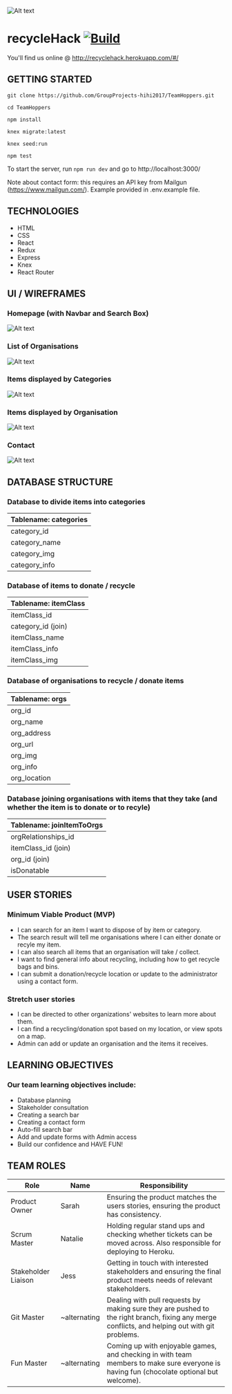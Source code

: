 ![Alt text](http://www.koehlerdramm.com/wp-content/uploads/2016/04/happy-earth-day-2016-1024x427.jpg)

# recycleHack [![Build](https://travis-ci.org/GroupProjects-hihi2017/TeamHoppers.svg?branch=master)](https://travis-ci.org/GroupProjects-hihi2017/TeamHoppers)

You'll find us online @ http://recyclehack.herokuapp.com/#/

## GETTING STARTED
`git clone https://github.com/GroupProjects-hihi2017/TeamHoppers.git`

`cd TeamHoppers`

`npm install`

`knex migrate:latest`

`knex seed:run`

`npm test`

To start the server, run `npm run dev` and go to http://localhost:3000/

Note about contact form: this requires an API key from Mailgun (https://www.mailgun.com/). Example provided in .env.example file.

## TECHNOLOGIES
* HTML
* CSS
* React
* Redux
* Express
* Knex
* React Router

## UI / WIREFRAMES
### Homepage (with Navbar and Search Box)
![Alt text](https://github.com/GroupProjects-hihi2017/TeamHoppers/blob/master/wireframes/home.jpg)
### List of Organisations
![Alt text](https://github.com/GroupProjects-hihi2017/TeamHoppers/blob/master/wireframes/itemsbyorgs.jpg)
### Items displayed by Categories
![Alt text](https://github.com/GroupProjects-hihi2017/TeamHoppers/blob/master/wireframes/items%20by%20category.jpg)
### Items displayed by Organisation
![Alt text](https://github.com/GroupProjects-hihi2017/TeamHoppers/blob/master/wireframes/wgtnorgs.jpg)
### Contact
![Alt text](https://github.com/GroupProjects-hihi2017/TeamHoppers/blob/master/wireframes/contact.jpg)

## DATABASE STRUCTURE
### Database to divide items into categories
Tablename: categories |
--- |
category_id |
category_name |
category_img |
category_info |

### Database of items to donate / recycle
Tablename: itemClass |
--- |
itemClass_id |
category_id (join) |
itemClass_name |
itemClass_info |
itemClass_img |

### Database of organisations to recycle / donate items
Tablename: orgs |
--- |
org_id |
org_name |
org_address |
org_url |
org_img |
org_info |
org_location |

### Database joining organisations with items that they take (and whether the item is to donate or to recyle)
Tablename: joinItemToOrgs |
--- |
orgRelationships_id |
itemClass_id (join) |
org_id (join) |
isDonatable |

## USER STORIES
### Minimum Viable Product (MVP)
* I can search for an item I want to dispose of by item or category.
* The search result will tell me organisations where I can either donate or recyle my item.
* I can also search all items that an organisation will take / collect.
* I want to find general info about recycling, including how to get recycle bags and bins.
* I can submit a donation/recycle location or update to the administrator using a contact form.

### Stretch user stories
* I can be directed to other organizations' websites to learn more about them.
* I can find a recycling/donation spot based on my location, or view spots on a map.
* Admin can add or update an organisation and the items it receives.

## LEARNING OBJECTIVES
### Our team learning objectives include:
* Database planning
* Stakeholder consultation
* Creating a search bar
* Creating a contact form
* Auto-fill search bar
* Add and update forms with Admin access
* Build our confidence and HAVE FUN!

## TEAM ROLES
Role | Name | Responsibility
--- | --- | ---
Product Owner | Sarah | Ensuring the product matches the users stories, ensuring the product has consistency.
Scrum Master | Natalie | Holding regular stand ups and checking whether tickets can be moved across. Also responsible for deploying to Heroku.
Stakeholder Liaison | Jess | Getting in touch with interested stakeholders and ensuring the final product meets needs of relevant stakeholders.
Git Master | ~alternating | Dealing with pull requests by making sure they are pushed to the right branch, fixing any merge conflicts, and helping out with git problems.
Fun Master | ~alternating | Coming up with enjoyable games, and checking in with team members to make sure everyone is having fun (chocolate optional but welcome).
